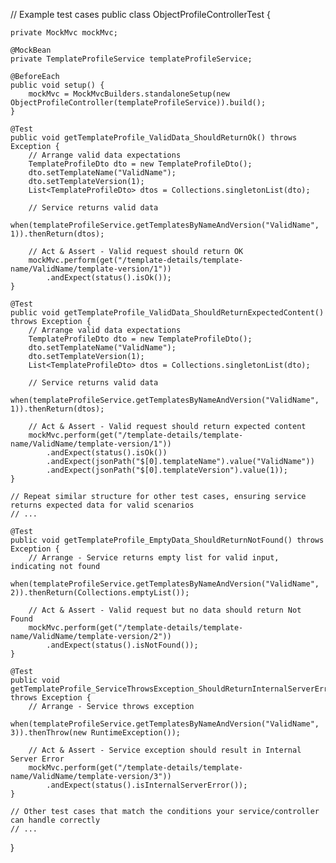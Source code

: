// Example test cases
public class ObjectProfileControllerTest {

    private MockMvc mockMvc;

    @MockBean
    private TemplateProfileService templateProfileService;

    @BeforeEach
    public void setup() {
        mockMvc = MockMvcBuilders.standaloneSetup(new ObjectProfileController(templateProfileService)).build();
    }

    @Test
    public void getTemplateProfile_ValidData_ShouldReturnOk() throws Exception {
        // Arrange valid data expectations
        TemplateProfileDto dto = new TemplateProfileDto();
        dto.setTemplateName("ValidName");
        dto.setTemplateVersion(1);
        List<TemplateProfileDto> dtos = Collections.singletonList(dto);

        // Service returns valid data
        when(templateProfileService.getTemplatesByNameAndVersion("ValidName", 1)).thenReturn(dtos);

        // Act & Assert - Valid request should return OK
        mockMvc.perform(get("/template-details/template-name/ValidName/template-version/1"))
            .andExpect(status().isOk());
    }

    @Test
    public void getTemplateProfile_ValidData_ShouldReturnExpectedContent() throws Exception {
        // Arrange valid data expectations
        TemplateProfileDto dto = new TemplateProfileDto();
        dto.setTemplateName("ValidName");
        dto.setTemplateVersion(1);
        List<TemplateProfileDto> dtos = Collections.singletonList(dto);

        // Service returns valid data
        when(templateProfileService.getTemplatesByNameAndVersion("ValidName", 1)).thenReturn(dtos);

        // Act & Assert - Valid request should return expected content
        mockMvc.perform(get("/template-details/template-name/ValidName/template-version/1"))
            .andExpect(status().isOk())
            .andExpect(jsonPath("$[0].templateName").value("ValidName"))
            .andExpect(jsonPath("$[0].templateVersion").value(1));
    }

    // Repeat similar structure for other test cases, ensuring service returns expected data for valid scenarios
    // ...

    @Test
    public void getTemplateProfile_EmptyData_ShouldReturnNotFound() throws Exception {
        // Arrange - Service returns empty list for valid input, indicating not found
        when(templateProfileService.getTemplatesByNameAndVersion("ValidName", 2)).thenReturn(Collections.emptyList());

        // Act & Assert - Valid request but no data should return Not Found
        mockMvc.perform(get("/template-details/template-name/ValidName/template-version/2"))
            .andExpect(status().isNotFound());
    }

    @Test
    public void getTemplateProfile_ServiceThrowsException_ShouldReturnInternalServerError() throws Exception {
        // Arrange - Service throws exception
        when(templateProfileService.getTemplatesByNameAndVersion("ValidName", 3)).thenThrow(new RuntimeException());

        // Act & Assert - Service exception should result in Internal Server Error
        mockMvc.perform(get("/template-details/template-name/ValidName/template-version/3"))
            .andExpect(status().isInternalServerError());
    }

    // Other test cases that match the conditions your service/controller can handle correctly
    // ...

}
